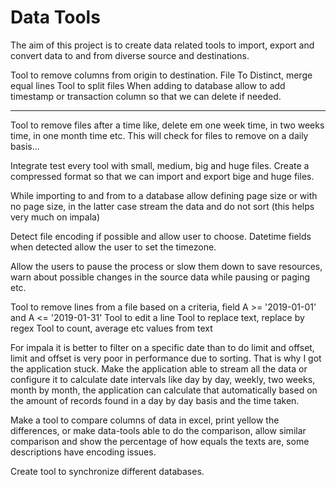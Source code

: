 # Data Tools

The aim of this project is to create data related tools to import, export and convert data to and from diverse source and destinations.

Tool to remove columns from origin to destination.
File To Distinct, merge equal lines
Tool to split files
When adding to database allow to add timestamp or transaction column so that we can delete if needed.


---
Tool to remove files after a time like, delete em one week time, in two weeks time, in one month time etc.
This will check for files to remove on a daily basis...

Integrate test every tool with small, medium, big and huge files. Create a compressed format so that we can import and export bige and huge files.

While importing to and from to a database allow defining page size or with no page size, in the latter case stream the data and do not sort (this helps very much on impala)

Detect file encoding if possible and allow user to choose.
Datetime fields when detected allow the user to set the timezone.

Allow the users to pause the process or slow them down to save resources, warn about possible changes in the source data while pausing or paging etc.

Tool to remove lines from a file based on a criteria, field A >= '2019-01-01' and A <= '2019-01-31'
Tool to edit a line
Tool to replace text, replace by regex
Tool to count, average etc values from text

For impala it is better to filter on a specific date than to do limit and offset, limit and offset is very poor in performance due to sorting. That is why I got the application stuck. Make the application able to stream all the data or configure it to calculate date intervals like day by day, weekly, two weeks, month by month, the application can calculate that automatically based on the amount of records found in a day by day basis and the time taken.

Make a tool to compare columns of data in excel, print yellow the differences, or make data-tools able to do the comparison, allow similar comparison and show the percentage of how equals the texts are, some descriptions have encoding issues.


Create tool to synchronize different databases.